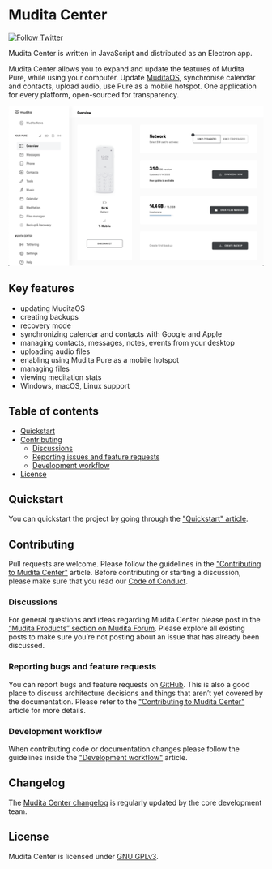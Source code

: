 # Mudita Center

[![Follow Twitter](https://img.shields.io/twitter/follow/wearemudita?label=Follow%20on%20Twitter&style=social)](https://twitter.com/wearemudita)

Mudita Center is written in JavaScript and distributed as an Electron app.

Mudita Center allows you to expand and update the features of Mudita Pure, while using your computer. Update [MuditaOS](https://github.com/mudita/MuditaOS/), synchronise calendar and contacts, upload audio, use Pure as a mobile hotspot. One application for every platform, open-sourced for transparency.

![Mudita Center interface screenshot](./mudita-center-screenshot.png)

## Key features

- updating MuditaOS
- creating backups
- recovery mode
- synchronizing calendar and contacts with Google and Apple
- managing contacts, messages, notes, events from your desktop
- uploading audio files
- enabling using Mudita Pure as a mobile hotspot
- managing files
- viewing meditation stats
- Windows, macOS, Linux support

## Table of contents

- [Quickstart](#Quickstart)
- [Contributing](#Contributing)
  - [Discussions](#Discussions)
  - [Reporting issues and feature requests](#Reporting-bugs-and-feature-requests)
  - [Development workflow](#Development-workflow)
- [License](#license)

## Quickstart

You can quickstart the project by going through the ["Quickstart" article](./quickstart.md).

## Contributing

Pull requests are welcome. Please follow the guidelines in the ["Contributing to Mudita Center"](./CONTRIBUTING.md) article. Before contributing or starting a discussion, please make sure that you read our [Code of Conduct](./CODE_OF_CONDUCT.md).

### Discussions

For general questions and ideas regarding Mudita Center please post in the [“Mudita Products” section on Mudita Forum](https://forum.mudita.com/c/mudita-products/). Please explore all existing posts to make sure you’re not posting about an issue that has already been discussed.

### Reporting bugs and feature requests

You can report bugs and feature requests on [GitHub](https://github.com/Mudita/mudita-center/issues). This is also a good place to discuss architecture decisions and things that aren’t yet covered by the documentation. Please refer to the ["Contributing to Mudita Center"](./CONTRIBUTING.md) article for more details.

### Development workflow

When contributing code or documentation changes please follow the guidelines inside the ["Development workflow"](./development_workflow.md) article.

## Changelog

The [Mudita Center changelog](https://github.com/Mudita/mudita-center/releases) is regularly updated by the core development team.

## License

Mudita Center is licensed under [GNU GPLv3](https://choosealicense.com/licenses/gpl-3.0/).
